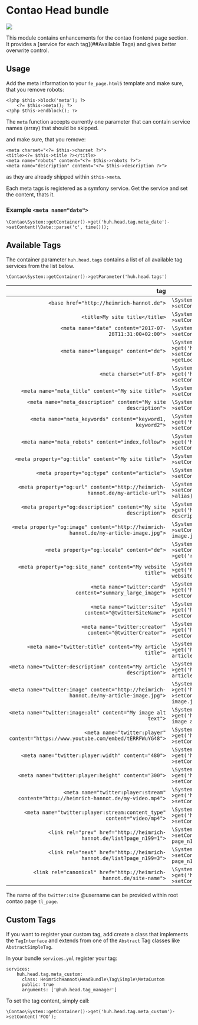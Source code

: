 # Contao Head bundle

[![](https://img.shields.io/coveralls/heimrichhannot/contao-head-bundle/master.svg)](https://coveralls.io/github/heimrichhannot/contao-head-bundle)

This module contains enhancements for the contao frontend page <head> section. It provides a [service for each tag](##Available Tags) and gives better overwrite control.

## Usage

Add the meta information to your `fe_page.html5` template and make sure, that you remove robots:

```
<?php $this->block('meta'); ?>
    <?= $this->meta(); ?>
<?php $this->endblock(); ?>
```
The `meta` function accepts currently one parameter that can contain service names (array) that should be skipped.


and make sure, that you remove:

```
<meta charset="<?= $this->charset ?>">
<title><?= $this->title ?></title>
<meta name="robots" content="<?= $this->robots ?>">
<meta name="description" content="<?= $this->description ?>">
```

as they are already shipped within `$this->meta`.

Each meta tags is registered as a symfony service. Get the service and set the content, thats it.

### Example `<meta name="date">`

```
\Contao\System::getContainer()->get('huh.head.tag.meta_date')->setContent(\Date::parse('c', time()));
```

## Available Tags

The container parameter `huh.head.tags` contains a list of all available tag services from the list below. 

```
\Contao\System::getContainer()->getParameter('huh.head.tags')
```

| tag | setter |
|----:|--------|
| `<base href="http://heimrich-hannot.de">` | `\System::getContainer()->get('huh.head.tag.base')->setContent(\Environment::get('base'))`  |
| `<title>My site title</title>` | `\System::getContainer()->get('huh.head.tag.title')->setContent('My site title')`  |
| `<meta name="date" content="2017-07-28T11:31:00+02:00">` | `\System::getContainer()->get('huh.head.tag.title')->setContent(\Date::parse('c', time()))`  |
| `<meta name="language" content="de">` | `\System::getContainer()->get('huh.head.tag.meta_language')->setContent(\System::getContainer()->get('translator')->getLocale())` |
| `<meta charset="utf-8">` | `\System::getContainer()->get('huh.head.tag.meta_charset')->setContent(\Config::get('characterSet'))`  |
| `<meta name="meta_title" content="My site title">` | `\System::getContainer()->get('huh.head.tag.meta_title')->setContent('My site title')`  |
| `<meta name="meta_description" content="My site description">` | `\System::getContainer()->get('huh.head.tag.meta_title')->setContent('My site title')`  |
| `<meta name="meta_keywords" content="keyword1, keyword2">` | `\System::getContainer()->get('huh.head.tag.meta_keywords')->setContent('keyword1, keyword2')`  |
| `<meta name="meta_robots" content="index,follow">` | `\System::getContainer()->get('huh.head.tag.meta_robots')->setContent('index,follow')`  |
| `<meta property="og:title" content="My site title">` | `\System::getContainer()->get('huh.head.tag.og_title')->setContent('My site title')`  |
| `<meta property="og:type" content="article">` | `\System::getContainer()->get('huh.head.tag.og_type')->setContent('article')`  |
| `<meta property="og:url" content="http://heimrich-hannot.de/my-article-url">` | `\System::getContainer()->get('huh.head.tag.og_url')->setContent(\Environment::get('url') . '/' . $this->alias)`  |
| `<meta property="og:description" content="My site description">` | `\System::getContainer()->get('huh.head.tag.og_description')->setContent('My site description')`  |
| `<meta property="og:image" content="http://heimrich-hannot.de/my-article-image.jpg">` | `\System::getContainer()->get('huh.head.tag.og_image')->setContent('http://heimrich-hannot.de/my-article-image.jpg')`  |
| `<meta property="og:locale" content="de">` | `\System::getContainer()->get('huh.head.tag.og_locale')->setContent(\System::getContainer()->get('request_stack')->getCurrentRequest()->getLocale())`  |
| `<meta property="og:site_name" content="My website title">` | `\System::getContainer()->get('huh.head.tag.og_site_name')->setContent('My website title')`  |
| `<meta name="twitter:card" content="summary_large_image">` | `\System::getContainer()->get('huh.head.tag.twitter_card')->setContent('summary_large_image')`  |
| `<meta name="twitter:site" content="@twitterSiteName">` | `\System::getContainer()->get('huh.head.tag.twitter_site')->setContent('@twitterSiteName')`  |
| `<meta name="twitter:creator" content="@twitterCreator">` | `\System::getContainer()->get('huh.head.tag.twitter_creator')->setContent('@twitterCreator')`  |
| `<meta name="twitter:title" content="My article title">` | `\System::getContainer()->get('huh.head.tag.twitter_title')->setContent('My article title')`  |
| `<meta name="twitter:description" content="My article description">` | `\System::getContainer()->get('huh.head.tag.twitter_description')->setContent('My article description')`  |
| `<meta name="twitter:image" content="http://heimrich-hannot.de/my-article-image.jpg">` | `\System::getContainer()->get('huh.head.tag.twitter_image')->setContent('http://heimrich-hannot.de/my-article-image.jpg')`  |
| `<meta name="twitter:image:alt" content="My image alt text">` | `\System::getContainer()->get('huh.head.tag.twitter_image_alt')->setContent('My image alt text')`  |
| `<meta name="twitter:player" content="https://www.youtube.com/embed/tERRFWuYG48">` | `\System::getContainer()->get('huh.head.tag.twitter_player')->setContent('https://www.youtube.com/embed/tERRFWuYG48')`  |
| `<meta name="twitter:player:width" content="480">` | `\System::getContainer()->get('huh.head.tag.twitter_player_width')->setContent('480')`  |
| `<meta name="twitter:player:height" content="300">` | `\System::getContainer()->get('huh.head.tag.twitter_player_height')->setContent('300')`  |
| `<meta name="twitter:player:stream" content="http://heimrich-hannot.de/my-video.mp4">` | `\System::getContainer()->get('huh.head.tag.twitter_player_stream')->setContent('http://heimrich-hannot.de/my-video.mp4')`  |
| `<meta name="twitter:player:stream:content_type" content="video/mp4">` | `\System::getContainer()->get('huh.head.tag.twitter_player_stream_content_type')->setContent('video/mp4')`  |
| `<link rel="prev" href="http://heimrich-hannot.de/list?page_n199=1">` | `\System::getContainer()->get('huh.head.tag.link_prev')->setContent('http://heimrich-hannot.de/list?page_n199=1')`  |
| `<link rel="next" href="http://heimrich-hannot.de/list?page_n199=3">` | `\System::getContainer()->get('huh.head.tag.link_next')->setContent('http://heimrich-hannot.de/list?page_n199=3')`  |
| `<link rel="canonical" href="http://heimrich-hannot.de/site-name">` | `\System::getContainer()->get('huh.head.tag.link_canonical')->setContent('http://heimrich-hannot.de/site-name')`  |


The name of the `twitter:site` @username can be provided within root contao page `tl_page`.

## Custom Tags

If you want to register your custom tag, add create a class that implements the `TagInterface` and extends from one of the `Abstract` Tag classes like `AbstractSimpleTag`.

In your bundle `services.yml` register your tag:

```
services:
    huh.head.tag.meta_custom:
      class: HeimrichHannot\HeadBundle\Tag\Simple\MetaCustom
      public: true
      arguments: ['@huh.head.tag_manager']
```

To set the tag content, simply call:

```
\Contao\System::getContainer()->get('huh.head.tag.meta_custom')->setContent('FOO');
```
